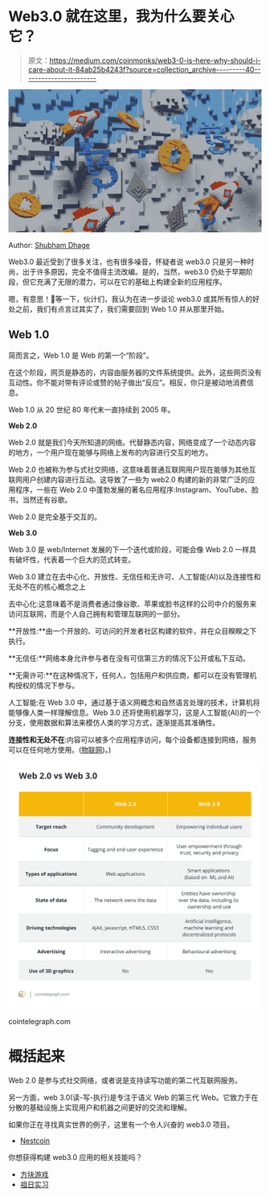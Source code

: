 # Web3.0 就在这里，我为什么要关心它？

> 原文：<https://medium.com/coinmonks/web3-0-is-here-why-should-i-care-about-it-84ab25b4243f?source=collection_archive---------40----------------------->

![](img/540d7348ffb66895222dd9ad41d769b6.png)

Author: [Shubham Dhage](https://unsplash.com/@theshubhamdhage)

Web3.0 最近受到了很多关注，也有很多噪音，怀疑者说 web3.0 只是另一种时尚，出于许多原因，完全不值得主流改编。是的，当然，web3.0 仍处于早期阶段，但它充满了无限的潜力，可以在它的基础上构建全新的应用程序。

嗯，有意思！🤔等一下，伙计们，我认为在进一步谈论 web3.0 或其所有惊人的好处之前，我们有点言过其实了，我们需要回到 Web 1.0 并从那里开始。

## **Web 1.0**

简而言之，Web 1.0 是 Web 的第一个“阶段”。

在这个阶段，网页是静态的，内容由服务器的文件系统提供。此外，这些网页没有互动性。你不能对带有评论或赞的帖子做出“反应”。相反，你只是被动地消费信息。

Web 1.0 从 20 世纪 80 年代末一直持续到 2005 年。

**Web 2.0**

Web 2.0 就是我们今天所知道的网络。代替静态内容，网络变成了一个动态内容的地方，一个用户现在能够与网络上发布的内容进行交互的地方。

Web 2.0 也被称为参与式社交网络，这意味着普通互联网用户现在能够为其他互联网用户创建内容进行互动。这导致了一些为 web2.0 构建的新的非常广泛的应用程序，一些在 Web 2.0 中蓬勃发展的著名应用程序:Instagram、YouTube、脸书，当然还有谷歌。

Web 2.0 是完全基于交互的。

**Web 3.0**

Web 3.0 是 web/Internet 发展的下一个迭代或阶段，可能会像 Web 2.0 一样具有破坏性，代表着一个巨大的范式转变。

Web 3.0 建立在去中心化、开放性、无信任和无许可、人工智能(AI)以及连接性和无处不在的核心概念之上

去中心化:这意味着不是消费者通过像谷歌、苹果或脸书这样的公司中介的服务来访问互联网，而是个人自己拥有和管理互联网的一部分。

**开放性:**由一个开放的、可访问的开发者社区构建的软件，并在众目睽睽之下执行。

**无信任:**网络本身允许参与者在没有可信第三方的情况下公开或私下互动。

**无需许可:**在这种情况下，任何人，包括用户和供应商，都可以在没有管理机构授权的情况下参与。

人工智能:在 Web 3.0 中，通过基于语义网概念和自然语言处理的技术，计算机将能够像人类一样理解信息。Web 3.0 还将使用机器学习，这是人工智能(AI)的一个分支，使用数据和算法来模仿人类的学习方式，逐渐提高其准确性。

**连接性和无处不在**:内容可以被多个应用程序访问，每个设备都连接到网络，服务可以在任何地方使用。([物联网](https://www.investopedia.com/terms/i/internet-things.asp))。)

![](img/596bb41d04bdce4bcb140eccd4d6b89b.png)

cointelegraph.com

# 概括起来

Web 2.0 是参与式社交网络，或者说是支持读写功能的第二代互联网服务。

另一方面，web 3.0(读-写-执行)是专注于语义 Web 的第三代 Web。它致力于在分散的基础设施上实现用户和机器之间更好的交流和理解。

如果你正在寻找真实世界的例子，这里有一个令人兴奋的 web3.0 项目。

*   [Nestcoin](https://nestcoin.com/about-us)

你想获得构建 web3.0 应用的相关技能吗？

*   [方块游戏](https://blockgames.gg/)
*   [祖日实习](https://zuri.team/)